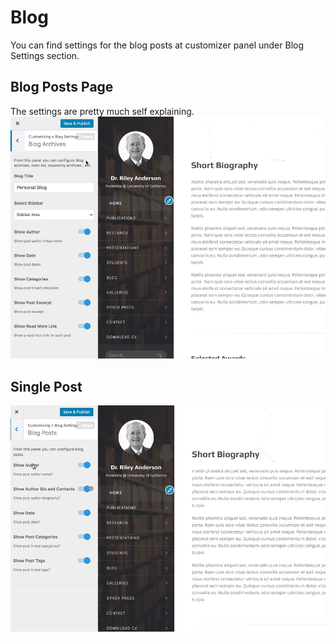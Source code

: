 # Blog

You can find settings for the blog posts at customizer panel under Blog Settings section.

## Blog Posts Page

The settings are pretty much self explaining.![](.gitbook/assets/2017-05-29_17-47-42.jpg)

## Single Post

![](.gitbook/assets/2017-05-29_17-48-35.jpg)

